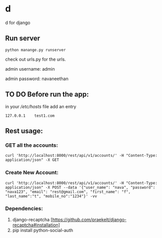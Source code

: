 # d
d for django

## Run server

`python manange.py runserver`

check out urls.py for the urls.

admin username: admin

admin password: navaneethan

## TO DO Before run the app:
in your _/etc/hosts_ file add an entry

`
127.0.0.1    test1.com
`

## Rest usage:

### GET all the accounts:

`curl 'http://localhost:8000/rest/api/v1/accounts/' -H "Content-Type: application/json" -X GET`

### Create New Account:


`curl 'http://localhost:8000/rest/api/v1/accounts/' -H "Content-Type: application/json" -X POST --data '{"user_name": "nava", "password": "nava123", "email": "rest@gmail.com", "first_name": "f", "last_name":"t", "mobile_no":"1234"}' -vv`

### Dependencies:
1. django-recaptcha
[https://github.com/praekelt/django-recaptcha#installation]
2. pip install python-social-auth



